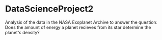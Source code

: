 # DataScienceProject2
Analysis of the data in the NASA Exoplanet Archive to answer the question: Does the amount of energy a planet recieves from its star determine the planet's density?
